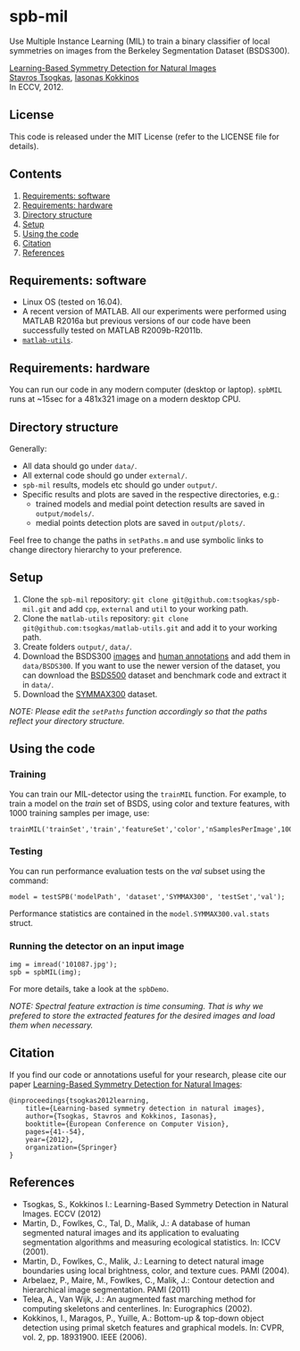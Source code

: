 # spb-mil
Use Multiple Instance Learning (MIL) to train a binary classifier of local symmetries on images from the Berkeley Segmentation Dataset (BSDS300). 

[Learning-Based Symmetry Detection for Natural Images](http://tsogkas.github.io/publications/symmetry-mil/tsogkas2012learning.pdf)  
[Stavros Tsogkas](http://tsogkas.github.io/), [Iasonas Kokkinos](http://www0.cs.ucl.ac.uk/staff/I.Kokkinos/index.html)  
In ECCV, 2012.


## License

This code is released under the MIT License (refer to the LICENSE file for details).

## Contents
1. [Requirements: software](#requirements-software)
2. [Requirements: hardware](#requirements-hardware)
3. [Directory structure](#directory-structure)
4. [Setup](#setup)
5. [Using the code](#using-the-code)
6. [Citation](#citation)
7. [References](#references)


## Requirements: software
* Linux OS (tested on 16.04).
* A recent version of MATLAB. All our experiments were performed using MATLAB R2016a but previous versions of our
code have been successfully tested on MATLAB R2009b-R2011b.
* [`matlab-utils`](https://github.com/tsogkas/matlab-utils).

## Requirements: hardware

You can run our code in any modern computer (desktop or laptop). `spbMIL` runs at ~15sec for a 481x321 image on a modern desktop CPU.

## Directory structure
Generally:
* All data should go under `data/`.
* All external code should go under `external/`.
* `spb-mil` results, models etc should go under `output/`.
* Specific results and plots are saved in the respective directories, e.g.:
  - trained models and medial point detection results are saved in `output/models/`. 
  - medial points detection plots are saved in `output/plots/`.

Feel free to change the paths in `setPaths.m` and use symbolic links to change directory hierarchy to your preference.

## Setup

1. Clone the `spb-mil` repository: `git clone git@github.com:tsogkas/spb-mil.git` and add `cpp`, `external` and `util` to your working path.
2. Clone the `matlab-utils` repository: `git clone git@github.com:tsogkas/matlab-utils.git` and add it to your working path.
3. Create folders `output/`, `data/`.
4. Download the BSDS300 [images](http://www.eecs.berkeley.edu/Research/Projects/CS/vision/bsds/BSDS300-images.tgz) and [human annotations](http://www.eecs.berkeley.edu/Research/Projects/CS/vision/bsds/BSDS300-human.tgz)
and add them in `data/BSDS300`. If you want to use the newer version of the dataset, you can download the [BSDS500](http://www.eecs.berkeley.edu/Research/Projects/CS/vision/grouping/BSR/BSR_bsds500.tgz) dataset and benchmark code and extract it in `data/`. 
5. Download the [SYMMAX300](http://tsogkas.github.io/publications/symmetry-mil/SYMMAX300.zip) dataset.

*NOTE: Please edit the `setPaths` function accordingly so that the paths reflect your directory structure.*

## Using the code

### Training
You can train our MIL-detector using the `trainMIL` function. For example, to train a model on the _train_ set of BSDS, using color and texture features, with 1000 training samples per image, use: 

	trainMIL('trainSet','train','featureSet','color','nSamplesPerImage',1000);

### Testing
You can run performance evaluation tests on the _val_ subset using the command:

	model = testSPB('modelPath', 'dataset','SYMMAX300', 'testSet','val');

Performance statistics are contained in the `model.SYMMAX300.val.stats` struct.

### Running the detector on an input image

	img = imread('101087.jpg');
	spb = spbMIL(img);
	
For more details, take a look at the `spbDemo`.

*NOTE: Spectral feature extraction is time consuming. That is why we prefered to store the extracted features for the desired images and load them when necessary.*

## Citation 

If you find our code or annotations useful for your research, please cite our paper [Learning-Based Symmetry Detection for Natural Images](http://tsogkas.github.io/publications/symmetry-mil/tsogkas2012learning.pdf):

```
@inproceedings{tsogkas2012learning,
	title={Learning-based symmetry detection in natural images},
	author={Tsogkas, Stavros and Kokkinos, Iasonas},
	booktitle={European Conference on Computer Vision},
	pages={41--54},
	year={2012},
	organization={Springer}
}
```

## References

- Tsogkas, S., Kokkinos I.: Learning-Based Symmetry Detection in Natural Images. ECCV (2012)
- Martin, D., Fowlkes, C., Tal, D., Malik, J.: A database of human segmented natural
images and its application to evaluating segmentation algorithms and measuring
ecological statistics. In: ICCV (2001).
- Martin, D., Fowlkes, C., Malik, J.: Learning to detect natural image boundaries
using local brightness, color, and texture cues. PAMI (2004).
- Arbelaez, P., Maire, M., Fowlkes, C., Malik, J.: Contour detection and hierarchical
image segmentation. PAMI (2011)
- Telea, A., Van Wijk, J.: An augmented fast marching method for computing skeletons
and centerlines. In: Eurographics (2002).
- Kokkinos, I., Maragos, P., Yuille, A.: Bottom-up & top-down object detection using
primal sketch features and graphical models. In: CVPR, vol. 2, pp. 18931900.
IEEE (2006).

